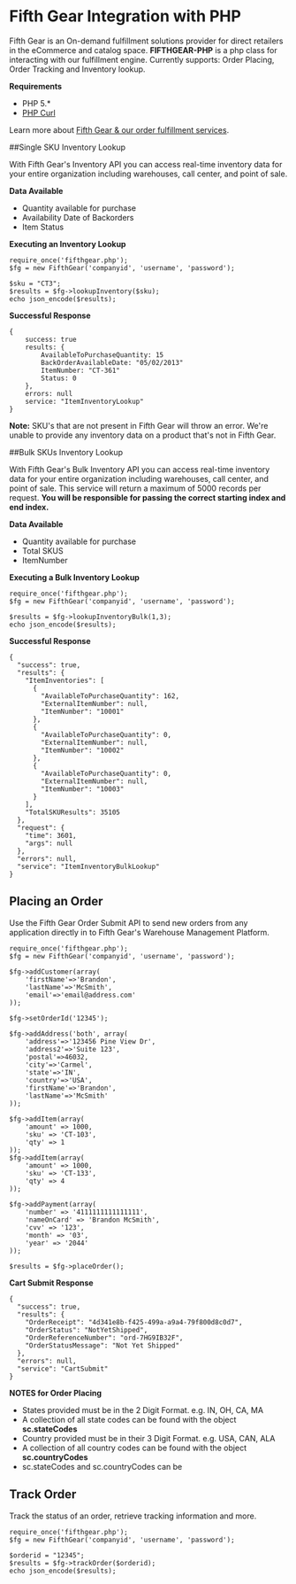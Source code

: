 Fifth Gear Integration with PHP
=======================
Fifth Gear is an On-demand fulfillment solutions provider for direct retailers in the eCommerce and catalog space. **FIFTHGEAR-PHP** is a php class for interacting with our fulfillment engine. Currently  supports: Order Placing, Order Tracking and Inventory lookup.

**Requirements**

- PHP 5.*
- [PHP Curl](http://php.net/manual/en/curl.installation.php)

Learn more about [Fifth Gear & our order fulfillment services](http://infifthgear.com/ "Order fulfillment").

##Single SKU Inventory Lookup

With Fifth Gear's Inventory API you can access real-time inventory data for your entire organization including warehouses, call center, and point of sale. 

**Data Available**

- Quantity available for purchase
- Availability Date of Backorders
- Item Status

**Executing an Inventory Lookup**
    
    require_once('fifthgear.php');
    $fg = new FifthGear('companyid', 'username', 'password');

    $sku = "CT3";
    $results = $fg->lookupInventory($sku);
    echo json_encode($results);

**Successful Response**

    {
        success: true
        results: {
            AvailableToPurchaseQuantity: 15
            BackOrderAvailableDate: "05/02/2013"
            ItemNumber: "CT-361"
            Status: 0
        },
        errors: null
        service: "ItemInventoryLookup"
    }

**Note:** SKU's that are not present in Fifth Gear will throw an error. We're unable to provide any inventory data on a product that's not in Fifth Gear.


##Bulk SKUs Inventory Lookup

With Fifth Gear's Bulk Inventory API you can access real-time inventory data for your entire organization including warehouses, call center, and point of sale. This service will return a maximum of 5000 records per request. **You will be responsible for passing the correct starting index and end index.** 

**Data Available**

- Quantity available for purchase
- Total SKUS
- ItemNumber


**Executing a Bulk Inventory Lookup**
    
    require_once('fifthgear.php');
    $fg = new FifthGear('companyid', 'username', 'password');

    $results = $fg->lookupInventoryBulk(1,3);
    echo json_encode($results);

**Successful Response**


    {
      "success": true,
      "results": {
        "ItemInventories": [
          {
            "AvailableToPurchaseQuantity": 162,
            "ExternalItemNumber": null,
            "ItemNumber": "10001"
          },
          {
            "AvailableToPurchaseQuantity": 0,
            "ExternalItemNumber": null,
            "ItemNumber": "10002"
          },
          {
            "AvailableToPurchaseQuantity": 0,
            "ExternalItemNumber": null,
            "ItemNumber": "10003"
          }
        ],
        "TotalSKUResults": 35105
      },
      "request": {
        "time": 3601,
        "args": null
      },
      "errors": null,
      "service": "ItemInventoryBulkLookup"
    }


## Placing an Order 

Use the Fifth Gear Order Submit API to send new orders from any application directly in to Fifth Gear's Warehouse Management Platform.
        
    require_once('fifthgear.php');
    $fg = new FifthGear('companyid', 'username', 'password');

    $fg->addCustomer(array(
        'firstName'=>'Brandon',
        'lastName'=>'McSmith',
        'email'=>'email@address.com'
    ));

    $fg->setOrderId('12345');

    $fg->addAddress('both', array(
        'address'=>'123456 Pine View Dr',
        'address2'=>'Suite 123',
        'postal'=>46032,
        'city'=>'Carmel',
        'state'=>'IN',
        'country'=>'USA',
        'firstName'=>'Brandon',
        'lastName'=>'McSmith'
    ));

    $fg->addItem(array(
        'amount' => 1000,
        'sku' => 'CT-103',
        'qty' => 1
    ));
    $fg->addItem(array(
        'amount' => 1000,
        'sku' => 'CT-133',
        'qty' => 4
    ));

    $fg->addPayment(array(
        'number' => '4111111111111111',
        'nameOnCard' => 'Brandon McSmith',
        'cvv' => '123',
        'month' => '03',
        'year' => '2044'
    ));

    $results = $fg->placeOrder();

 **Cart Submit Response**

    {
      "success": true,
      "results": {
        "OrderReceipt": "4d341e8b-f425-499a-a9a4-79f800d8c0d7",
        "OrderStatus": "NotYetShipped",
        "OrderReferenceNumber": "ord-7HG9IB32F",
        "OrderStatusMessage": "Not Yet Shipped"
      },
      "errors": null,
      "service": "CartSubmit"
    }

**NOTES for Order Placing**

- States provided must be in the 2 Digit Format. e.g. IN, OH, CA, MA
 - A collection of all state codes can be found with the object **sc.stateCodes**
- Country provided must be in their 3 Digit Format. e.g. USA, CAN, ALA
- A collection of all country codes can be found with the object **sc.countryCodes**
- sc.stateCodes and sc.countryCodes can be 

## Track Order

Track the status of an order, retrieve tracking information and more.

    require_once('fifthgear.php');
    $fg = new FifthGear('companyid', 'username', 'password');

    $orderid = "12345";
    $results = $fg->trackOrder($orderid);
    echo json_encode($results);



